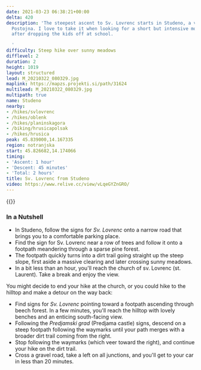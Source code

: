 ```yaml
---
date: 2021-03-23 06:38:21+00:00
delta: 420
description: 'The steepest ascent to Sv. Lovrenc starts in Studeno, a village near
  Postojna. I love to take it when looking for a short but intensive morning hike
  after dropping the kids off at school.

  '
difficulty: Steep hike over sunny meadows
difflevel: 2
duration: 2
height: 1019
layout: structured
lead: M_20210322_080329.jpg
maplink: https://mapzs.projekti.si/path/31624
multilead: M_20210322_080329.jpg
multipath: true
name: Studeno
nearby:
- /hikes/svlovrenc
- /hikes/oblenk
- /hikes/planinskagora
- /biking/hrusicapolsak
- /hikes/hrusica
peak: 45.839000,14.167335
region: notranjska
start: 45.826682,14.174066
timing:
- 'Ascent: 1 hour'
- 'Descent: 45 minutes'
- 'Total: 2 hours'
title: Sv. Lovrenc from Studeno
video: https://www.relive.cc/view/vLqeGYZnGRO/
---
```

{{<hike-details description="yes">}}

### In a Nutshell

* In Studeno, follow the signs for *Sv. Lovrenc* onto a narrow road that brings you to a comfortable parking place.
* Find the sign for Sv. Lovrenc near a row of trees and follow it onto a footpath meandering through a sparse pine forest.
* The footpath quickly turns into a dirt trail going straight up the steep slope, first aside a massive clearing and later crossing sunny meadows.
* In a bit less than an hour, you'll reach the church of sv. Lovrenc (st. Laurent). Take a break and enjoy the view.

You might decide to end your hike at the church, or you could hike to the hilltop and make a detour on the way back:

* Find signs for *Sv. Lovrenc* pointing toward a footpath ascending through beech forest. In a few minutes, you'll reach the hilltop with lovely benches and an enticing south-facing view.
* Following the *Predjamski grad* (Predjama castle) signs, descend on a steep footpath following the waymarks until your path merges with a broader dirt trail coming from the right.
* Stop following the waymarks (which veer toward the right), and continue your hike on the dirt trail. 
* Cross a gravel road, take a left on all junctions, and you'll get to your car in less than 20 minutes.
